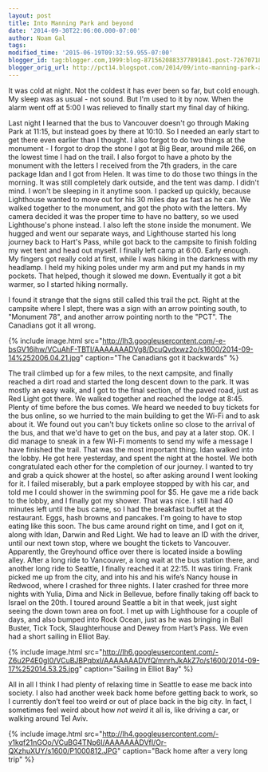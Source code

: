 ```yaml
---
layout: post
title: Into Manning Park and beyond
date: '2014-09-30T22:06:00.000-07:00'
author: Noam Gal
tags:
modified_time: '2015-06-19T09:32:59.955-07:00'
blogger_id: tag:blogger.com,1999:blog-8715620883377891841.post-7267071863065270459
blogger_orig_url: http://pct14.blogspot.com/2014/09/into-manning-park-and-beyond.html
---
```


 It was cold at night. Not the coldest it has ever been so far, but cold enough. My sleep was as usual - not sound.
 But I'm used to it by now. When the alarm went off at 5:00 I was relieved to finally start my final day of hiking.

 Last night I learned that the bus to Vancouver doesn't go through Making Park at 11:15, but instead goes by
 there at 10:10. So I needed an early start to get there even earlier than I thought.
 I also forgot to do two
 things at the monument - I forgot to drop the stone I got at Big Bear, around mile 266, on the lowest time I had on
 the trail. I also forgot to have a photo by the monument with the letters I received from the 7th graders, in the
 care package Idan and I got from Helen. It was time to do those two things in the morning.
 It was still
 completely dark outside, and the tent was damp. I didn't mind. I won't be sleeping in it anytime soon. I packed up
 quickly, because Lighthouse wanted to move out for his 30 miles day as fast as he can. We walked together to the
 monument, and got the photo with the letters. My camera decided it was the proper time to have no battery, so we
 used Lighthouse's phone instead. I also left the stone inside the monument.
 We hugged and went our separate
 ways, and Lighthouse started his long journey back to Hart's Pass, while got back to the campsite to finish folding
 my wet tent and head out myself. I finally left camp at 6:00. Early enough.
 My fingers got really cold at
 first, while I was hiking in the darkness with my headlamp. I held my hiking poles under my arm and put my hands in
 my pockets. That helped, though it slowed me down. Eventually it got a bit warmer, so I started hiking normally.

 I found it strange that the signs still called this trail the pct. Right at the campsite where I slept, there
 was a sign with an arrow pointing south, to "Monument 78", and another arrow pointing north to the "PCT". The
 Canadians got it all wrong.


{% include image.html src="http://lh3.googleusercontent.com/-e-bsGV16jhw/VCuAhF-TBTI/AAAAAAADVg8/DcuQvdxwz2o/s1600/2014-09-14%252006.04.21.jpg" caption="The Canadians got it backwards" %}

 The trail climbed up for a few miles, to the next campsite, and finally reached a dirt road and started the long
 descent down to the park. It was mostly an easy walk, and I got to the final section, of the paved road, just as Red
 Light got there. We walked together and reached the lodge at 8:45. Plenty of time before the bus comes.
 We
 heard we needed to buy tickets for the bus online, so we hurried to the main building to get the Wi-Fi and to ask
 about it. We found out you can't buy tickets online so close to the arrival of the bus, and that we'd have to get on
 the bus, and pay at a later stop. OK. I did manage to sneak in a few Wi-Fi moments to send my wife a message I have
 finished the trail. That was the most important thing.
 Idan walked into the lobby. He got here yesterday, and
 spent the night at the hostel. We both congratulated each other for the completion of our journey. I wanted to try
 and grab a quick shower at the hostel, so after asking around I went looking for it. I failed miserably, but a park
 employee stopped by with his car, and told me I could shower in the swimming pool for $5. He gave me a ride back to
 the lobby, and I finally got my shower. That was nice.
 I still had 40 minutes left until the bus came, so I
 had the breakfast buffet at the restaurant. Eggs, hash browns and pancakes. I'm going to have to stop eating like
 this soon. The bus came around right on time, and I got on it, along with Idan, Darwin and Red Light. We had to
 leave an ID with the driver, until our next town stop, where we bought the tickets to Vancouver. Apparently, the
 Greyhound office over there is located inside a bowling alley.
 After a long ride to Vancouver, a long wait at
 the bus station there, and another long ride to Seattle, I finally reached it at 22:15. It was tiring. Frank picked
 me up from the city, and into his and his wife’s Nancy house in Redwood, where I crashed for three nights. I later
 crashed for three more nights with Yulia, Dima and Nick in Bellevue, before finally taking off back to Israel on the
 20th.
 I toured around Seattle a bit in that week, just sight seeing the down town area on foot. I met up with
 Lighthouse for a couple of days, and also bumped into Rock Ocean, just as he was bringing in Ball Buster, Tick Tock,
 Slaughterhouse and Dewey from Hart’s Pass. We even had a short sailing in Elliot Bay.


{% include image.html src="http://lh6.googleusercontent.com/-Z6u2P4E0gI0/VCuBJBPqbxI/AAAAAAADVfQ/mnrhJkAkZ7o/s1600/2014-09-17%252014.53.25.jpg" caption="Sailing in Elliot Bay" %}

 All in all I think I had plenty of relaxing time in Seattle to ease me back into society. I also had another week
 back home before getting back to work, so I currently don’t feel too weird or out of place back in the big city. In
 fact, I sometimes feel weird about how <em>not weird </em>it all is, like driving a car, or walking around Tel Aviv.



{% include image.html src="http://lh4.googleusercontent.com/-v1kqf21nGOo/VCuBG4TNp6I/AAAAAAADVfI/Or-QXzhuXUY/s1600/P1000812.JPG" caption="Back home after a very long trip" %}

